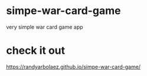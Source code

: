 # simpe-war-card-game
very simple war card game app
# check it out
https://randyarbolaez.github.io/simpe-war-card-game/
